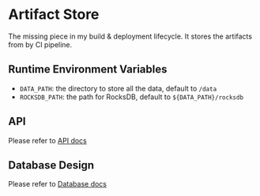 # Artifact Store

The missing piece in my build & deployment lifecycle. It stores the artifacts from by CI pipeline.

## Runtime Environment Variables

- `DATA_PATH`: the directory to store all the data, default to `/data`
- `ROCKSDB_PATH`: the path for RocksDB, default to `${DATA_PATH}/rocksdb`

## API

Please refer to [API docs](docs/api.md)

## Database Design

Please refer to [Database docs](docs/database.md)
